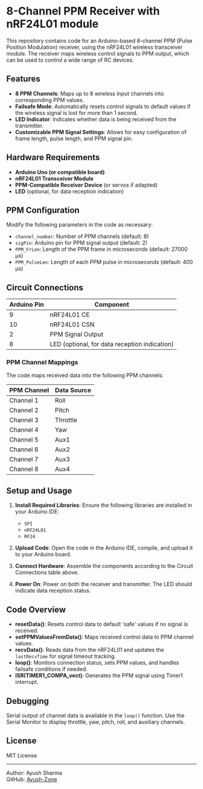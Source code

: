 
# 8-Channel PPM Receiver with nRF24L01 module

This repository contains code for an Arduino-based 8-channel PPM (Pulse Position Modulation) receiver, using the nRF24L01 wireless transceiver module. The receiver maps wireless control signals to PPM output, which can be used to control a wide range of RC devices.

## Features

- **8 PPM Channels**: Maps up to 8 wireless input channels into corresponding PPM values.
- **Failsafe Mode**: Automatically resets control signals to default values if the wireless signal is lost for more than 1 second.
- **LED Indicator**: Indicates whether data is being received from the transmitter.
- **Customizable PPM Signal Settings**: Allows for easy configuration of frame length, pulse length, and PPM signal pin.

## Hardware Requirements

- **Arduino Uno (or compatible board)**
- **nRF24L01 Transceiver Module**
- **PPM-Compatible Receiver Device** (or servos if adapted)
- **LED** (optional, for data reception indication)

## PPM Configuration

Modify the following parameters in the code as necessary:
- `channel_number`: Number of PPM channels (default: 8)
- `sigPin`: Arduino pin for PPM signal output (default: 2)
- `PPM_FrLen`: Length of the PPM frame in microseconds (default: 27000 µs)
- `PPM_PulseLen`: Length of each PPM pulse in microseconds (default: 400 µs)

## Circuit Connections

| Arduino Pin | Component                |
|-------------|--------------------------|
| 9           | nRF24L01 CE              |
| 10          | nRF24L01 CSN             |
| 2           | PPM Signal Output        |
| 8           | LED (optional, for data reception indication) |

### PPM Channel Mappings

The code maps received data into the following PPM channels:

| PPM Channel | Data Source |
|-------------|-------------|
| Channel 1   | Roll        |
| Channel 2   | Pitch       |
| Channel 3   | Throttle    |
| Channel 4   | Yaw         |
| Channel 5   | Aux1        |
| Channel 6   | Aux2        |
| Channel 7   | Aux3        |
| Channel 8   | Aux4        |

## Setup and Usage

1. **Install Required Libraries**: Ensure the following libraries are installed in your Arduino IDE:
   - `SPI`
   - `nRF24L01`
   - `RF24`

2. **Upload Code**: Open the code in the Arduino IDE, compile, and upload it to your Arduino board.

3. **Connect Hardware**: Assemble the components according to the Circuit Connections table above.

4. **Power On**: Power on both the receiver and transmitter. The LED should indicate data reception status.

## Code Overview

- **resetData()**: Resets control data to default 'safe' values if no signal is received.
- **setPPMValuesFromData()**: Maps received control data to PPM channel values.
- **recvData()**: Reads data from the nRF24L01 and updates the `lastRecvTime` for signal timeout tracking.
- **loop()**: Monitors connection status, sets PPM values, and handles failsafe conditions if needed.
- **ISR(TIMER1_COMPA_vect)**: Generates the PPM signal using Timer1 interrupt.

## Debugging

Serial output of channel data is available in the `loop()` function. Use the Serial Monitor to display throttle, yaw, pitch, roll, and auxiliary channels.

## License

MIT License

---

Author: Ayush Sharma  
GitHub: [Ayush-Zone](https://github.com/Ayush-Zone)
